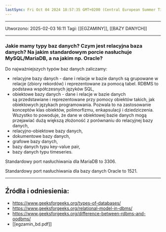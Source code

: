 ```yaml
---
lastSync: Fri Oct 04 2024 18:57:35 GMT+0200 (Central European Summer Time)
---
```


---
Utworzono: 2025-02-03 16:11
Tagi: [[EGZAMINY]], [[BAZY DANYCH]]

---
### **Jakie mamy typy baz danych? Czym jest relacyjna baza danych? Na jakim standardowym porcie nasłuchuje MySQL/MariaDB, a na jakim np. Oracle?**
Do najważniejszych typów baz danych zaliczamy:
- relacyjne bazy danych - dane i relacje w bazie danych są grupowane w relacje (zbiory rekordów) i reprezentowane za pomocą tabel. RDBMS to podstawa współczesnych języków SQL,
- obiektowe bazy danych - dane i relacje w bazie danych są przedstawiane i reprezentowane przy pomocy obiektów takich, jak obiektowych językach programowania. Pozwala to na zastosowanie konceptów klas obiektów, polimorfizmu, enkapsulacji i dziedziczenia. Wszystko to powoduje, że dane w obiektowej bazie danych mogą przejawiać dużą większą złożoność z porównaniu do relacyjnej bazy danych,
- relacyjno-obiektowe bazy danych,
- dokumentowe bazy danych,
- grafowe bazy danych,
- bazy danych typu key-value pair,
- bazy danych typu timeseries.

Standardowy port nasłuchiwania dla MariaDB to 3306. 

Standardowy port nasłuchiwania dla bazy danych Oracle to 1521.

---
## Źródła i odniesienia:
- https://www.geeksforgeeks.org/types-of-databases/
- https://www.geeksforgeeks.org/relational-model-in-dbms/
- https://www.geeksforgeeks.org/difference-between-rdbms-and-oodbms/
- [[egzamin_bd.pdf]]
